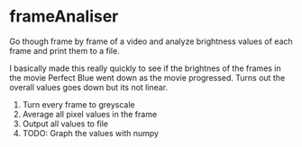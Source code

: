 # frameAnaliser
Go though frame by frame of a video and analyze brightness values of each frame and print them to a file.

I basically made this really quickly to see if the brightnes of the frames in the movie Perfect Blue went down as the movie progressed. 
Turns out the overall values goes down but its not linear.

1. Turn every frame to greyscale 
2. Average all pixel values in the frame
3. Output all values to file 
4. TODO: Graph the values with numpy
